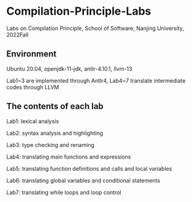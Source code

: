 # Compilation-Principle-Labs
Labs on Compilation Principle, School of Software, Nanjing University, 2022Fall

<h2>Environment</h2>

Ubuntu 20.04, openjdk-11-jdk, antlr-4.10.1, llvm-13

Lab1\~3 are implemented through Antlr4, Lab4\~7 translate intermediate codes through LLVM

<h2>The contents of each lab</h2>

Lab1: lexical analysis

Lab2: syntax analysis and highlighting

Lab3: type checking and renaming

Lab4: translating main functions and expressions

Lab5: translating function definitions and calls and local variables

Lab6: translating global variables and conditional statements

Lab7: translating while loops and loop control

